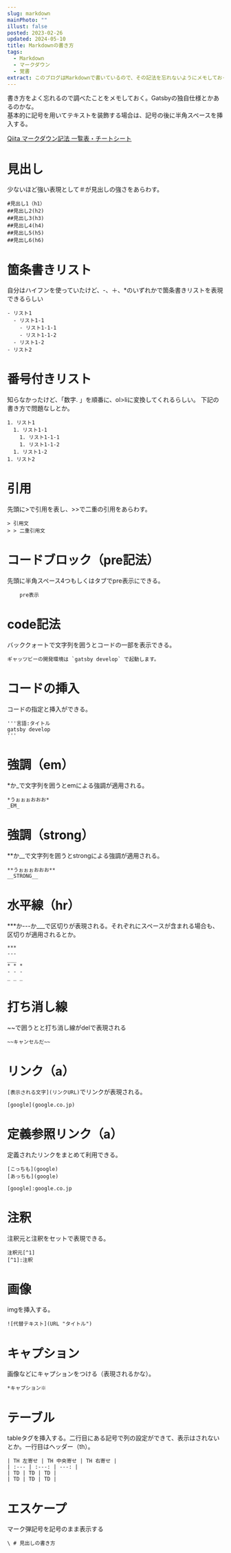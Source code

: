 ```yaml
---
slug: markdown
mainPhoto: ""
illust: false
posted: 2023-02-26
updated: 2024-05-10
title: Markdownの書き方
tags:
  - Markdown
  - マークダウン
  - 覚書
extract: このブログはMarkdownで書いているので、その記法を忘れないようにメモしておく。
---
```

書き方をよく忘れるので調べたことをメモしておく。Gatsbyの独自仕様とかあるのかな。  
基本的に記号を用いてテキストを装飾する場合は、記号の後に半角スペースを挿入する。  

[Qiita マークダウン記法 一覧表・チートシート](https://qiita.com/kamorits/items/6f342da395ad57468ae3#%E6%B3%A8%E9%87%88)

# 見出し

少ないほど強い表現として＃が見出しの強さをあらわす。

    #見出し1（h1）
    ##見出し2(h2)
    ##見出し3(h3)
    ##見出し4(h4)
    ##見出し5(h5)
    ##見出し6(h6)

# 箇条書きリスト

自分はハイフンを使っていたけど、-、＋、*のいずれかで箇条書きリストを表現できるらしい

    - リスト1
      - リスト1-1
        - リスト1-1-1
        - リスト1-1-2
      - リスト1-2
    - リスト2

# 番号付きリスト

知らなかったけど、「数字. 」を順番に、ol>liに変換してくれるらしい。
下記の書き方で問題なしとか。

    1. リスト1
      1. リスト1-1
        1. リスト1-1-1
        1. リスト1-1-2
      1. リスト1-2
    1. リスト2

# 引用

先頭に>で引用を表し、>>で二重の引用をあらわす。

    > 引用文
    > > 二重引用文


# コードブロック（pre記法）

先頭に半角スペース4つもしくはタブでpre表示にできる。

        pre表示

# code記法

バッククォートで文字列を囲うとコードの一部を表示できる。

    ギャッツビーの開発環境は `gatsby develop` で起動します。

# コードの挿入

コードの指定と挿入ができる。

    '''言語:タイトル
    gatsby develop
    '''

# 強調（em）

*か_で文字列を囲うとemによる強調が適用される。

    *うぉぉぉおおお*
    _EM_

# 強調（strong）

**か__で文字列を囲うとstrongによる強調が適用される。

    **うぉぉぉおおお**
    __STRONG__

   
# 水平線（hr）

***か---か___で区切りが表現される。それぞれにスペースが含まれる場合も、区切りが適用されるとか。

    ***
    ---
    ___
    * * *
    - - -
    _ _ _

# 打ち消し線

~~で囲うとと打ち消し線がdelで表現される

    ~~キャンセルだ~~

# リンク（a）

`[表示される文字](リンクURL)`でリンクが表現される。

    [google](google.co.jp)

# 定義参照リンク（a）

定義されたリンクをまとめて利用できる。

    [こっちも](google)
    [あっちも](google)

    [google]:google.co.jp

# 注釈

注釈元と注釈をセットで表現できる。

    注釈元[^1]
    [^1]:注釈

# 画像

imgを挿入する。

    ![代替テキスト](URL "タイトル")

# キャプション

画像などにキャプションをつける（表現されるかな）。

    *キャプション※

# テーブル

tableタグを挿入する。二行目にある記号で列の設定ができて、表示はされないとか。一行目はヘッダー（th）。

    | TH 左寄せ | TH 中央寄せ | TH 右寄せ |
    | :--- | :---: | ---: |
    | TD | TD | TD |
    | TD | TD | TD |

# エスケープ

マーク弾記号を記号のまま表示する

    \ # 見出しの書き方 
